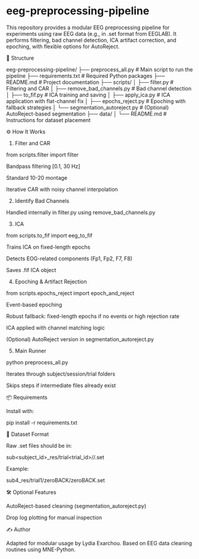 # eeg-preprocessing-pipeline
This repository provides a modular EEG preprocessing pipeline for experiments using raw EEG data (e.g., in .set format from EEGLAB). It performs filtering, bad channel detection, ICA artifact correction, and epoching, with flexible options for AutoReject.

📂 Structure

eeg-preprocessing-pipeline/
├── preprocess_all.py              # Main script to run the pipeline
├── requirements.txt               # Required Python packages
├── README.md                      # Project documentation
├── scripts/
│   ├── filter.py                  # Filtering and CAR
│   ├── remove_bad_channels.py     # Bad channel detection
│   ├── to_fif.py                  # ICA training and saving
│   ├── apply_ica.py               # ICA application with flat-channel fix
│   ├── epochs_reject.py           # Epoching with fallback strategies
│   └── segmentation_autoreject.py # (Optional) AutoReject-based segmentation
├── data/
│   └── README.md                  # Instructions for dataset placement

⚙️ How It Works

1. Filter and CAR

from scripts.filter import filter

Bandpass filtering [0.1, 30 Hz]

Standard 10-20 montage

Iterative CAR with noisy channel interpolation

2. Identify Bad Channels

Handled internally in filter.py using remove_bad_channels.py

3. ICA

from scripts.to_fif import eeg_to_fif

Trains ICA on fixed-length epochs

Detects EOG-related components (Fp1, Fp2, F7, F8)

Saves .fif ICA object

4. Epoching & Artifact Rejection

from scripts.epochs_reject import epoch_and_reject

Event-based epoching

Robust fallback: fixed-length epochs if no events or high rejection rate

ICA applied with channel matching logic

(Optional) AutoReject version in segmentation_autoreject.py

5. Main Runner

python preprocess_all.py

Iterates through subject/session/trial folders

Skips steps if intermediate files already exist

📦 Requirements

Install with:

pip install -r requirements.txt

🧪 Dataset Format

Raw .set files should be in:

sub<subject_id>_res/trial<trial_id>/<session>/<session>.set

Example:

sub4_res/trial1/zeroBACK/zeroBACK.set

🛠️ Optional Features

AutoReject-based cleaning (segmentation_autoreject.py)

Drop log plotting for manual inspection

✍️ Author

Adapted for modular usage by Lydia Exarchou. Based on EEG data cleaning routines using MNE-Python.
